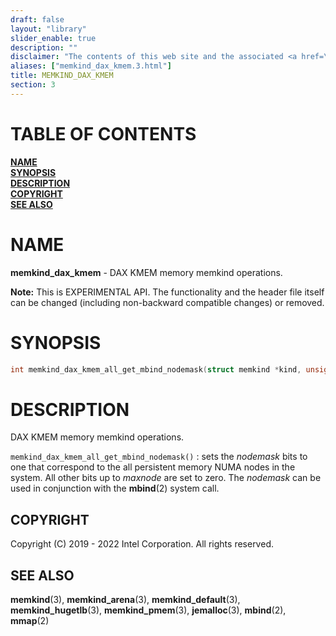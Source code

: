 ```yaml
---
draft: false
layout: "library"
slider_enable: true
description: ""
disclaimer: "The contents of this web site and the associated <a href=\"https://github.com/memkind\">GitHub repositories</a> are BSD-licensed open source."
aliases: ["memkind_dax_kmem.3.html"]
title: MEMKIND_DAX_KMEM
section: 3
---
```


[comment]: <> (SPDX-License-Identifier: BSD-2-Clause)
[comment]: <> (Copyright 2019-2022, Intel Corporation)

[comment]: <> (memkind_dax_kmem.3 -- man page for memkind_dax_kmem)

# TABLE OF CONTENTS #

[**NAME**](#name)\
[**SYNOPSIS**](#synopsis)\
[**DESCRIPTION**](#description)\
[**COPYRIGHT**](#copyright)\
[**SEE ALSO**](#see-also)


# NAME #

**memkind_dax_kmem** - DAX KMEM memory memkind operations.

**Note:** This is EXPERIMENTAL API. The functionality and the header file itself can be changed (including non-backward compatible changes) or removed.

# SYNOPSIS #

```c
int memkind_dax_kmem_all_get_mbind_nodemask(struct memkind *kind, unsigned long *nodemask, unsigned long maxnode);
```

# DESCRIPTION #

DAX KMEM memory memkind operations.

`memkind_dax_kmem_all_get_mbind_nodemask()`
:   sets the *nodemask* bits to one that correspond to the all persistent memory NUMA nodes in the system. All other bits up to *maxnode* are set to zero. The *nodemask* can be used in conjunction with the **mbind**(2) system call.

## COPYRIGHT ##

Copyright (C) 2019 - 2022 Intel Corporation. All rights reserved.

## SEE ALSO ##

**memkind**(3), **memkind_arena**(3), **memkind_default**(3), **memkind_hugetlb**(3), **memkind_pmem**(3), **jemalloc**(3), **mbind**(2), **mmap**(2)

